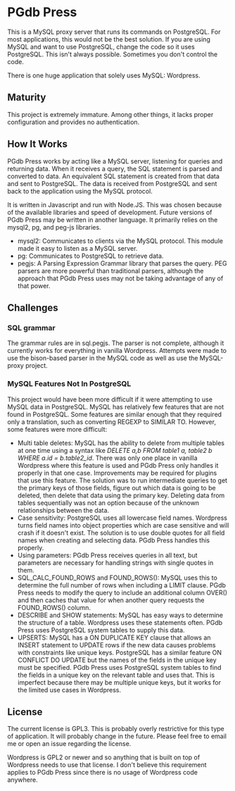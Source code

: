 # PGdb Press
This is a MySQL proxy server that runs its commands on PostgreSQL. For most applications, this would not be the best solution. If you are using MySQL and want to use PostgreSQL, change the code so it uses PostgreSQL. This isn't always possible. Sometimes you don't control the code.

There is one huge application that solely uses MySQL: Wordpress.

## Maturity
This project is extremely immature. Among other things, it lacks proper configuration and provides no authentication.

## How It Works
PGdb Press works by acting like a MySQL server, listening for queries and returning data. When it receives a query, the SQL statement is parsed and converted to data. An equivalent SQL statement is created from that data and sent to PostgreSQL. The data is received from PostgreSQL and sent back to the application using the MySQL protocol.

It is written in Javascript and run with Node.JS. This was chosen because of the available libraries and speed of development. Future versions of PGdb Press may be written in another language. It primarily relies on the mysql2, pg, and peg-js libraries.
- mysql2: Communicates to clients via the MySQL protocol. This module made it easy to listen as a MySQL server.
- pg: Communicates to PostgreSQL to retrieve data.
- pegjs: A Parsing Expression Grammar library that parses the query. PEG parsers are more powerful than traditional parsers, although the approach that PGdb Press uses may not be taking advantage of any of that power.

## Challenges

### SQL grammar
The grammar rules are in sql.pegjs. The parser is not complete, although it currently works for everything in vanilla Wordpress. Attempts were made to use the bison-based parser in the MySQL code as well as use the MySQL-proxy project.

### MySQL Features Not In PostgreSQL
This project would have been more difficult if it were attempting to use MySQL data in PostgreSQL. MySQL has relatively few features that are not found in PostgreSQL. Some features are similar enough that they required only a translation, such as converting REGEXP to SIMILAR TO. However, some features were more difficult:
- Multi table deletes: MySQL has the ability to delete from multiple tables at one time using a syntax like _DELETE a,b FROM table1 a, table2 b WHERE a._id_ = b.table2_id_. There was only one place in vanilla Wordpress where this feature is used and PGdb Press only handles it properly in that one case. Improvements may be required for plugins that use this feature. The solution was to run intermediate queries to get the primary keys of those fields, figure out which data is going to be deleted, then delete that data using the primary key. Deleting data from tables sequentially was not an option because of the unknown relationships between the data.
- Case sensitivity: PostgreSQL uses all lowercase field names. Wordpress turns field names into object properties which are case sensitive and will crash if it doesn't exist. The solution is to use double quotes for all field names when creating and selecting data. PGdb Press handles this properly.
- Using parameters: PGdb Press receives queries in all text, but parameters are necessary for handling strings with single quotes in them.
- SQL_CALC_FOUND_ROWS and FOUND_ROWS(): MySQL uses this to determine the full number of rows when including a LIMIT clause. PGdb Press needs to modify the query to include an additional column OVER() and then caches that value for when another query requests the FOUND_ROWS() column.
- DESCRIBE and SHOW statements: MySQL has easy ways to determine the structure of a table. Wordpress uses these statements often. PGdb Press uses PostgreSQL system tables to supply this data.
- UPSERTS: MySQL has a ON DUPLICATE KEY clause that allows an INSERT statement to UPDATE rows if the new data causes problems with constraints like unique keys. PostgreSQL has a similar feature ON CONFLICT DO UPDATE but the names of the fields in the unique key must be specified. PGdb Press uses PostgreSQL system tables to find the fields in a unique key on the relevant table and uses that. This is imperfect because there may be multiple unique keys, but it works for the limited use cases in Wordpress.

## License
The current license is GPL3. This is probably overly restrictive for this type of application. It will probably change in the future. Please feel free to email me or open an issue regarding the license.

Wordpress is GPL2 or newer and so anything that is built on top of Wordpress needs to use that license. I don't believe this requirement applies to PGdb Press since there is no usage of Wordpress code anywhere.
